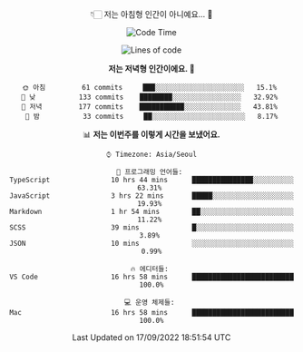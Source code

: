 <div align='center'>
 
👇🏻 저는 아침형 인간이 아니예요... 🙊
 
<!--START_SECTION:waka-->
![Code Time](http://img.shields.io/badge/Code%20Time-1%2C863%20hrs%2013%20mins-blue)

![Lines of code](https://img.shields.io/badge/%EC%A0%80%EB%8A%94%20%EC%97%AC%ED%83%9C%EA%B9%8C%EC%A7%80%20-293%20Thousand%20%EC%A4%84%EC%9D%98%20%EC%BD%94%EB%93%9C%EB%A5%BC%20%EC%9E%91%EC%84%B1%ED%96%88%EC%96%B4%EC%9A%94.-blue)

**저는 저녁형 인간이에요. 🦉** 

```text
🌞 아침         61 commits     ███░░░░░░░░░░░░░░░░░░░░░░   15.1% 
🌆 낮　         133 commits    ████████░░░░░░░░░░░░░░░░░   32.92% 
🌃 저녁         177 commits    ███████████░░░░░░░░░░░░░░   43.81% 
🌙 밤　         33 commits     ██░░░░░░░░░░░░░░░░░░░░░░░   8.17%

```


📊 **저는 이번주를 이렇게 시간을 보냈어요.** 

```text
⌚︎ Timezone: Asia/Seoul

💬 프로그래밍 언어들: 
TypeScript               10 hrs 44 mins      ███████████████░░░░░░░░░░   63.31% 
JavaScript               3 hrs 22 mins       █████░░░░░░░░░░░░░░░░░░░░   19.93% 
Markdown                 1 hr 54 mins        ██░░░░░░░░░░░░░░░░░░░░░░░   11.22% 
SCSS                     39 mins             █░░░░░░░░░░░░░░░░░░░░░░░░   3.89% 
JSON                     10 mins             ░░░░░░░░░░░░░░░░░░░░░░░░░   0.99%

🔥 에디터들: 
VS Code                  16 hrs 58 mins      █████████████████████████   100.0%

💻 운영 체제들: 
Mac                      16 hrs 58 mins      █████████████████████████   100.0%

```


 Last Updated on 17/09/2022 18:51:54 UTC
<!--END_SECTION:waka-->
 </div>
<!---
Emewjin/Emewjin is a ✨ special ✨ repository because its `README.md` (this file) appears on your GitHub profile.
You can click the Preview link to take a look at your changes.
--->
